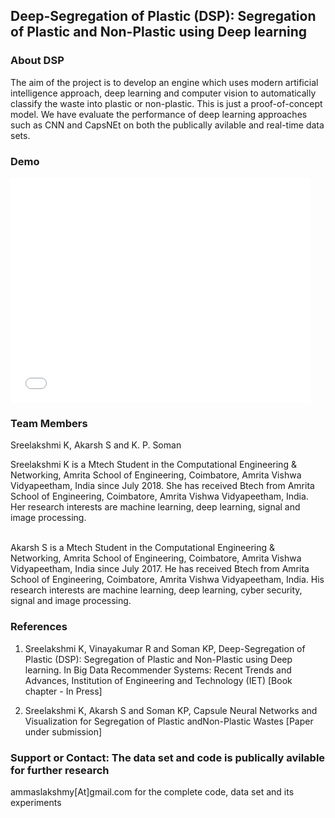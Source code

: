 ## Deep-Segregation of Plastic (DSP): Segregation of Plastic and Non-Plastic using Deep learning

### About DSP
The aim of the project is to develop an engine which uses modern artificial intelligence approach, deep learning and computer vision to automatically classify the waste into plastic or non-plastic. This is just a proof-of-concept model. We have evaluate the performance of deep learning approaches such as CNN and CapsNEt on both the publically avilable and real-time data sets.

### Demo

<iframe width="480" height="360" src="VID-20190122-WA0005.mp4" frameborder="0"> </iframe>

### Team Members
Sreelakshmi K, Akarsh S and K. P. Soman

Sreelakshmi K is a Mtech Student in the Computational Engineering & Networking, Amrita School of Engineering, Coimbatore, Amrita Vishwa Vidyapeetham, India since July 2018. She has received Btech from Amrita School of Engineering, Coimbatore, Amrita Vishwa Vidyapeetham, India. Her research interests are machine learning, deep learning, signal and image processing.

<br>
Akarsh S is a Mtech Student in the Computational Engineering & Networking, Amrita School of Engineering, Coimbatore, Amrita Vishwa Vidyapeetham, India since July 2017. He has received Btech from Amrita School of Engineering, Coimbatore, Amrita Vishwa Vidyapeetham, India. His research interests are machine learning, deep learning, cyber security, signal and image processing.



### References
1. Sreelakshmi K, Vinayakumar R and Soman KP, Deep-Segregation of Plastic (DSP): Segregation of Plastic and Non-Plastic using Deep learning. In Big Data Recommender Systems: Recent Trends and Advances, Institution of Engineering and Technology (IET) [Book chapter - In Press]

2. Sreelakshmi K, Akarsh S and Soman KP, Capsule Neural Networks and Visualization for Segregation of Plastic andNon-Plastic Wastes [Paper under submission]

### Support or Contact: The data set and code is publically avilable for further research

ammaslakshmy[At]gmail.com for the complete code, data set and its experiments
